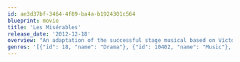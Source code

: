 ```yaml
---
id: ae3d37bf-3464-4f89-ba4a-b1924301c564
blueprint: movie
title: 'Les Misérables'
release_date: '2012-12-18'
overview: "An adaptation of the successful stage musical based on Victor Hugo's classic novel set in 19th-century France, in which a paroled prisoner named Jean Valjean seeks redemption."
genres: '[{"id": 18, "name": "Drama"}, {"id": 10402, "name": "Music"}, {"id": 10749, "name": "Romance"}]'
---
```

